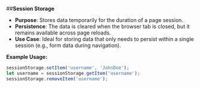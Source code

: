 ##**Session Storage**

- **Purpose**: Stores data temporarily for the duration of a page session.
- **Persistence**: The data is cleared when the browser tab is closed, but it remains available across page reloads.
- **Use Case**: Ideal for storing data that only needs to persist within a single session (e.g., form data during navigation).

**Example Usage:**

```javascript
sessionStorage.setItem('username', 'JohnDoe');
let username = sessionStorage.getItem('username');
sessionStorage.removeItem('username');
```